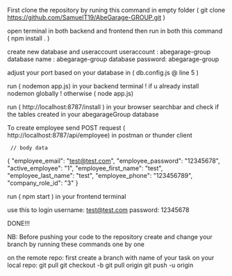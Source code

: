 First clone the repository by runing this command in empty folder ( git clone https://github.com/SamuelT19/AbeGarage-GROUP.git )

open terminal in both backend and frontend then run in both this command ( npm install . )

create new database and useraccount
useraccount : abegarage-group
database name : abegarage-group
database password: abegarage-group

adjust your port based on your database in ( db.config.js @ line 5 )

run ( nodemon app.js) in your backend terminal ! if u already install nodemon globally ! otherwise ( node app.js)

run ( http://localhost:8787/install ) in your browser searchbar and check if the tables created in your abegarageGroup database

To create employee send POST request ( http://localhost:8787/api/employee) in postman or thunder client

     // body data

{ "employee_email": "test@test.com",
"employee_password": "12345678",
"active_employee": "1",
"employee_first_name": "test",
"employee_last_name": "test",
"employee_phone": "123456789",
"company_role_id": "3" }

run ( npm start ) in your frontend terminal

use this to login
username: test@test.com
password: 12345678

DONE!!!

NB: Before pushing your code to the repository create and change your branch by running these commands one by one

on the remote repo:
first create a branch with name of your task <your-branch>
on your local repo:
git pull
git checkout -b <your-branch>
git pull origin <your-branch>
git push -u origin <your-branch>
